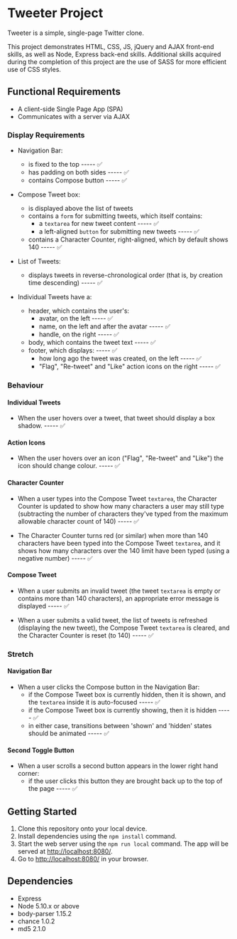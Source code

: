 # Tweeter Project

Tweeter is a simple, single-page Twitter clone.

This project demonstrates HTML, CSS, JS, jQuery and AJAX front-end skills, as well as Node, Express back-end skills.  Additional skills acquired during the completion of this project are the use of SASS for more efficient use of CSS styles.

## Functional Requirements

-   A client-side Single Page App (SPA)
-   Communicates with a server via AJAX

### Display Requirements

-   Navigation Bar:
    
    -   is fixed to the top -----	:white_check_mark: 
    -   has padding on both sides  -----	:white_check_mark: 
    -   contains Compose button -----	:white_check_mark: 
        
-   Compose Tweet box:
    
    -   is displayed above the list of tweets
    -   contains a  `form`  for submitting tweets, which itself contains:
        -   a  `textarea`  for new tweet content -----	:white_check_mark: 
        -   a left-aligned  `button`  for submitting new tweets -----	:white_check_mark: 
    -   contains a Character Counter, right-aligned, which by default shows 140 -----	:white_check_mark: 
-   List of Tweets:
    
    -   displays tweets in reverse-chronological order (that is, by creation time descending) -----	:white_check_mark: 
-   Individual Tweets have a:
    
    -   header, which contains the user's:
        -   avatar, on the left -----	:white_check_mark: 
        -   name, on the left and after the avatar -----	:white_check_mark: 
        -   handle, on the right -----	:white_check_mark: 
    -   body, which contains the tweet text -----	:white_check_mark: 
    -   footer, which displays: -----	:white_check_mark: 
        -   how long ago the tweet was created, on the left -----	:white_check_mark: 
        -   "Flag", "Re-tweet" and "Like" action icons on the right -----	:white_check_mark: 

### Behaviour

#### Individual Tweets

-   When the user hovers over a tweet, that tweet should display a box shadow. -----	:white_check_mark: 

#### Action Icons

-   When the user hovers over an icon ("Flag", "Re-tweet" and "Like") the icon should change colour. -----	:white_check_mark: 

#### Character Counter

-   When a user types into the Compose Tweet  `textarea`, the Character Counter is updated to show how many characters a user may still type (subtracting the number of characters they've typed from the maximum allowable character count of 140) -----	:white_check_mark: 
    
-   The Character Counter turns red (or similar) when more than 140 characters have been typed into the Compose Tweet  `textarea`, and it shows how many characters over the 140 limit have been typed (using a negative number) -----	:white_check_mark: 
    

#### Compose Tweet

-   When a user submits an invalid tweet (the tweet  `textarea`  is empty or contains more than 140 characters), an appropriate error message is displayed -----	:white_check_mark: 
    
-   When a user submits a valid tweet, the list of tweets is refreshed (displaying the new tweet), the Compose Tweet  `textarea`  is cleared, and the Character Counter is reset (to 140) -----	:white_check_mark: 
    

### Stretch

#### Navigation Bar

-   When a user clicks the Compose button in the Navigation Bar:
    -   if the Compose Tweet box is currently hidden, then it is shown, and the  `textarea`  inside it is auto-focused -----	:white_check_mark: 
    -   if the Compose Tweet box is currently showing, then it is hidden -----	:white_check_mark: 
    -   in either case, transitions between 'shown' and 'hidden' states should be animated -----	:white_check_mark: 

#### Second Toggle Button

-   When a user scrolls a second button appears in the lower right hand corner:
    -   if the user clicks this button they are brought back up to the top of the page -----	:white_check_mark: 

## Getting Started

1. Clone this repository onto your local device.
2. Install dependencies using the `npm install` command.
3. Start the web server using the `npm run local` command. The app will be served at <http://localhost:8080/>.
4. Go to <http://localhost:8080/> in your browser.

## Dependencies

- Express
- Node 5.10.x or above
- body-parser 1.15.2
- chance 1.0.2
- md5 2.1.0
